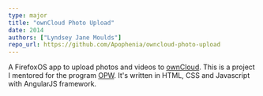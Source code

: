 ```yaml
---
type: major
title: "ownCloud Photo Upload"
date: 2014
authors: ["Lyndsey Jane Moulds"]
repo_url: https://github.com/Apophenia/owncloud-photo-upload
---
```


A FirefoxOS app to upload photos and videos to [ownCloud](https://owncloud.org).
This is a project I mentored for the program [OPW](https://en.wikipedia.org/wiki/Free_and_Open_Source_Software_Outreach_Program_for_Women).
It's written in HTML, CSS and Javascript with AngularJS framework. 
